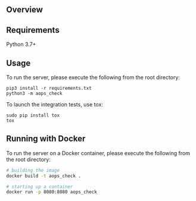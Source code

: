 ## Overview


## Requirements
Python 3.7+

## Usage
To run the server, please execute the following from the root directory:

```
pip3 install -r requirements.txt
python3 -m aops_check
```

To launch the integration tests, use tox:
```
sudo pip install tox
tox
```

## Running with Docker

To run the server on a Docker container, please execute the following from the root directory:

```bash
# building the image
docker build -t aops_check .

# starting up a container
docker run -p 8080:8080 aops_check
```